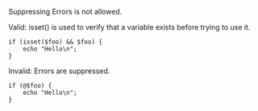Suppressing Errors is not allowed.

Valid: isset() is used to verify that a variable exists before trying to use it.
```
if (isset($foo) && $foo) {
    echo "Hello\n";
}
```

Invalid: Errors are suppressed.
```
if (@$foo) {
    echo "Hello\n";
}
```
